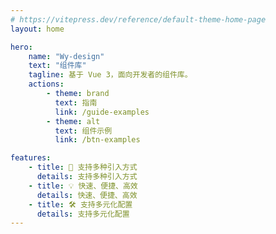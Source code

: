 ```yaml
---
# https://vitepress.dev/reference/default-theme-home-page
layout: home

hero:
    name: "Wy-design"
    text: "组件库"
    tagline: 基于 Vue 3，面向开发者的组件库。
    actions:
        - theme: brand
          text: 指南
          link: /guide-examples
        - theme: alt
          text: 组件示例
          link: /btn-examples

features:
    - title: 🚀 支持多种引入方式
      details: 支持多种引入方式
    - title: 💡 快速、便捷、高效
      details: 快速、便捷、高效
    - title: 🛠️ 支持多元化配置
      details: 支持多元化配置
---
```

